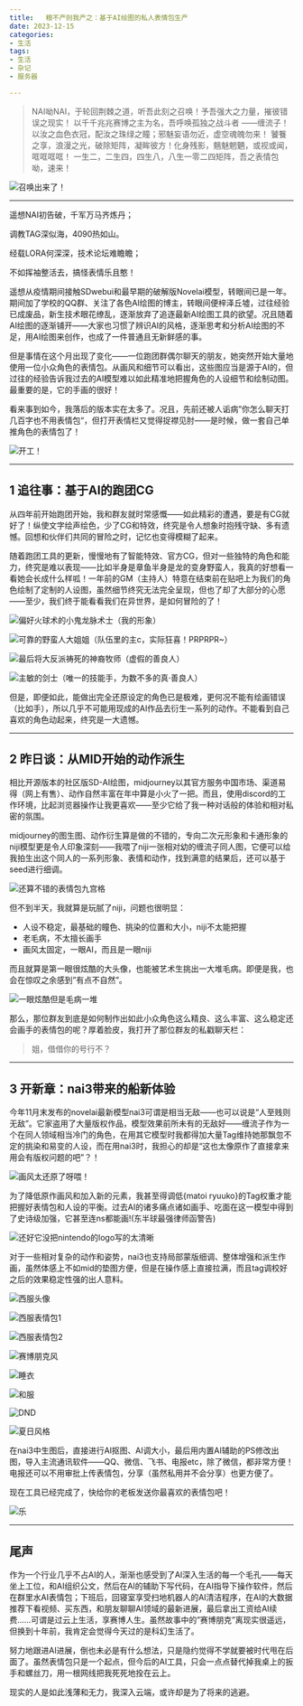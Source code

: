 ```yaml
---
title:   粮不产则我产之：基于AI绘图的私人表情包生产
date: 2023-12-15
categories:
- 生活
tags:
- 生活
- 杂记
- 服务器

---
```


> NAI呦NAI，于轮回荆棘之道，听吾此刻之召唤！予吾强大之力量，摧彼错误之现实！
以千千兆兆赛博之主为名，吾呼唤孤独之战斗者 ——缠流子！
以汝之血色衣冠，配汝之珠绿之瞳；邪魅妄语勿近，虚空魂魄勿来！
饕餮之享，浪漫之光，破除矩阵，凝眸彼方！化身残影，魑魅魍魉，或视或闻，哐哐哐哐！
一生二，二生四，四生八，八生一零二四矩阵，吾之表情包呦，速来！
> 

![召唤出来了！](https://raw.githubusercontent.com/DF-Master/yidapicbed/main/2023/202312/202312MRSTICKS/202312MRSTICKS00.png)

---

<!--more-->

遥想NAI初告破，千军万马齐炼丹；

调教TAG深似海，4090热如山。

经载LORA何深深，技术论坛难瞻瞻；

不如挥袖整活去，搞怪表情乐且憨！

遥想从疫情期间接触SDwebui和最早期的破解版Novelai模型，转眼间已是一年。期间加了学校的QQ群、关注了各色AI绘图的博主，转眼间便梓泽丘墟，过往经验已成废品，新生技术眼花缭乱，逐渐放弃了追逐最新AI绘图工具的欲望。况且随着AI绘图的逐渐铺开——大家也习惯了辨识AI的风格，逐渐思考和分析AI绘图的不足，用AI绘图来创作，也成了一件普通且无新鲜感的事。

但是事情在这个月出现了变化——一位跑团群偶尔聊天的朋友，她突然开始大量地使用一位小众角色的表情包。从画风和细节可以看出，这些图应当是源于AI的，但过往的经验告诉我过去的AI模型难以如此精准地把握角色的人设细节和绘制动图。最重要的是，它的手画的很好！

看来事到如今，我落后的版本实在太多了。况且，先前还被人诟病”你怎么聊天打几百字也不用表情包“，但打开表情栏又觉得捉襟见肘——是时候，做一套自己单推角色的表情包了！

![开工！](https://raw.githubusercontent.com/DF-Master/yidapicbed/main/2023/202312/202312MRSTICKS/202312MRSTICKS01.png)

---

## 1 追往事：基于AI的跑团CG

从四年前开始跑团开始，我和群友就时常感慨——如此精彩的遭遇，要是有CG就好了！纵使文字绘声绘色，少了CG和特效，终究是令人想象时抱残守缺、多有遗憾。回想和伙伴们共同的冒险之时，记忆也变得模糊了起来。

随着跑团工具的更新，慢慢地有了智能特效、官方CG，但对一些独特的角色和能力，终究是难以表现——比如半身是章鱼半身是龙的变身野蛮人，我真的好想看一看她会长成什么样呱！一年前的GM（主持人）特意在结束前在贴吧上为我们的角色绘制了定制的人设图，虽然细节终究无法完全呈现，但也了却了大部分的心愿——至少，我们终于能看看我们在异世界，是如何冒险的了！

![偏好火球术的小鬼龙脉术士（我的形象）](https://raw.githubusercontent.com/DF-Master/yidapicbed/main/2023/202312/202312MRSTICKS/202312MRSTICKS02.jpg)


![可靠的野蛮人大姐姐（队伍里的主c，实际狂喜！PRPRPR~）](https://raw.githubusercontent.com/DF-Master/yidapicbed/main/2023/202312/202312MRSTICKS/202312MRSTICKS03.jpg)


![最后将大反派祷死的神裔牧师（虚假的善良人）](https://raw.githubusercontent.com/DF-Master/yidapicbed/main/2023/202312/202312MRSTICKS/202312MRSTICKS05.jpg)



![主敏的剑士（唯一的技能手，为数不多的真·善良人）](https://raw.githubusercontent.com/DF-Master/yidapicbed/main/2023/202312/202312MRSTICKS/202312MRSTICKS04.png)


但是，即便如此，能做出完全还原设定的角色已是极难，更何况不能有绘画错误（比如手），所以几乎不可能用现成的AI作品去衍生一系列的动作。不能看到自己喜欢的角色动起来，终究是一大遗憾。

---

## 2 昨日谈：从MID开始的动作派生

相比开源版本的社区版SD-AI绘图，midjourney以其官方服务中国市场、渠道易得（网上有售）、动作自然丰富在年中算是小火了一把。而且，使用discord的工作环境，比起浏览器操作让我更喜欢——至少它给了我一种对话般的体验和相对私密的氛围。

midjourney的图生图、动作衍生算是做的不错的，专向二次元形象和卡通形象的niji模型更是令人印象深刻——我喂了niji一张相对幼的缠流子同人图，它便可以给我拍生出这个同人的一系列形象、表情和动作，找到满意的结果后，还可以基于seed进行细调。

![还算不错的表情包九宫格](https://raw.githubusercontent.com/DF-Master/yidapicbed/main/2023/202312/202312MRSTICKS/202312MRSTICKS06.png)


但不到半天，我就算是玩腻了niji，问题也很明显：

- 人设不稳定，最基础的瞳色、挑染的位置和大小，niji不太能把握
- 老毛病，不太擅长画手
- 画风太固定，一眼AI，而且是一眼niji

而且就算是第一眼很炫酷的大头像，也能被艺术生挑出一大堆毛病。即便是我，也会在惊叹之余感到”有点不自然”。

![一眼炫酷但是毛病一堆](https://raw.githubusercontent.com/DF-Master/yidapicbed/main/2023/202312/202312MRSTICKS/202312MRSTICKS07.jpg)



那么，那位群友到底是如何制作出如此小众角色这么精良、这么丰富、这么稳定还会画手的表情包的呢？厚着脸皮，我打开了那位群友的私戳聊天栏：

> 姐，借借你的号行不？
> 

---

## 3 开新章：nai3带来的船新体验

今年11月末发布的novelai最新模型nai3可谓是相当无敌——也可以说是“人至贱则无敌”。它家盗用了大量版权作品，模型效果前所未有的无敌好——缠流子作为一个在同人领域相当冷门的角色，在用其它模型时我都得加大量Tag维持她那飘忽不定的挑染和易变的人设，而在用nai3时，我担心的却是“这也太像原作了直接拿来用会有版权问题的吧”？！

![画风太还原了呀喂！](https://raw.githubusercontent.com/DF-Master/yidapicbed/main/2023/202312/202312MRSTICKS/202312MRSTICKS08.png)



为了降低原作画风和加入新的元素，我甚至得调低{matoi ryuuko}的Tag权重才能把握好表情包和人设的平衡。过去AI的诸多痛点诸如画手、吃面在这一模型中得到了史诗级加强，它甚至连ns都能画!(东半球最强律师函警告)

![还好它没把nintendo的logo写的太清晰](https://raw.githubusercontent.com/DF-Master/yidapicbed/main/2023/202312/202312MRSTICKS/202312MRSTICKS09.png)

对于一些相对复杂的动作和姿势，nai3也支持局部蒙版细调、整体增强和派生作画，虽然体感上不如mid的垫图方便，但是在操作感上直接拉满，而且tag调校好之后的效果稳定性强的出人意料。

![西服头像](https://raw.githubusercontent.com/DF-Master/yidapicbed/main/2023/202312/202312MRSTICKS/202312MRSTICKS10.png)


![西服表情包1](https://raw.githubusercontent.com/DF-Master/yidapicbed/main/2023/202312/202312MRSTICKS/202312MRSTICKS11.png)



![西服表情包2](https://raw.githubusercontent.com/DF-Master/yidapicbed/main/2023/202312/202312MRSTICKS/202312MRSTICKS12.png)



![赛博朋克风](https://raw.githubusercontent.com/DF-Master/yidapicbed/main/2023/202312/202312MRSTICKS/202312MRSTICKS13.png)



![睡衣](https://raw.githubusercontent.com/DF-Master/yidapicbed/main/2023/202312/202312MRSTICKS/202312MRSTICKS14.png)



![和服](https://raw.githubusercontent.com/DF-Master/yidapicbed/main/2023/202312/202312MRSTICKS/202312MRSTICKS15.png)



![DND](https://raw.githubusercontent.com/DF-Master/yidapicbed/main/2023/202312/202312MRSTICKS/202312MRSTICKS16.png)


![夏日风格](https://raw.githubusercontent.com/DF-Master/yidapicbed/main/2023/202312/202312MRSTICKS/202312MRSTICKS17.png)


在nai3中生图后，直接进行AI抠图、AI调大小，最后用内置AI辅助的PS修改出图，导入主流通讯软件——QQ、微信、飞书、电报etc，除了微信，都非常方便！电报还可以不用审批上传表情包，分享（虽然私用并不会分享）也更方便了。

现在工具已经完成了，快给你的老板发送你最喜欢的表情包吧！

![乐](https://raw.githubusercontent.com/DF-Master/yidapicbed/main/2023/202312/202312MRSTICKS/202312MRSTICKS18.png)

---

## 尾声

作为一个行业几乎不占AI的人，渐渐也感受到了AI深入生活的每一个毛孔——每天坐上工位，和AI组织公文，然后在AI的辅助下写代码，在AI指导下操作软件，然后在群里水AI表情包；下班后，回寝室享受扫地机器人的AI清洁程序，在AI的大数据推荐下看视频、买东西，和朋友聊聊AI领域的最新进展，最后拿出工资给AI续费……可谓是过云上生活，享赛博人生。虽然故事中的”赛博朋克”离现实很遥远，但换到十年前，我肯定会觉得今天过的是科幻生活了。

努力地跟进AI进展，倒也未必是有什么想法，只是隐约觉得不学就要被时代甩在后面了。虽然表情包只是一个起点，但今后的AI工具，只会一点点替代掉我桌上的扳手和螺丝刀，用一根网线把我死死地拴在云上。

现实的人是如此浅薄和无力，我深入云端，或许却是为了将来的逃避。